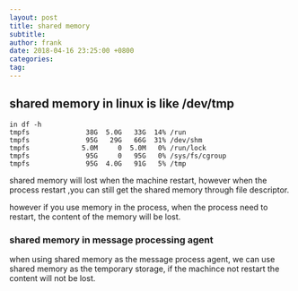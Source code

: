 ```yaml
---
layout: post
title: shared memory
subtitle: 
author: frank
date: 2018-04-16 23:25:00 +0800
categories: 
tag: 
---
```

## shared memory in linux is like /dev/tmp 
```
in df -h
tmpfs              38G  5.0G   33G  14% /run
tmpfs              95G   29G   66G  31% /dev/shm
tmpfs             5.0M     0  5.0M   0% /run/lock
tmpfs              95G     0   95G   0% /sys/fs/cgroup
tmpfs              95G  4.0G   91G   5% /tmp
```

shared memory will lost when the machine restart, however when the process restart ,you can still get the shared memory
through file descriptor.

however if you use memory in the process, when the process need to restart, the content of the memory will be lost.


### shared memory in message processing agent

when using shared memory as the message process agent, we can use shared memory as the temporary storage, if the machince not restart
the content will not be lost.
